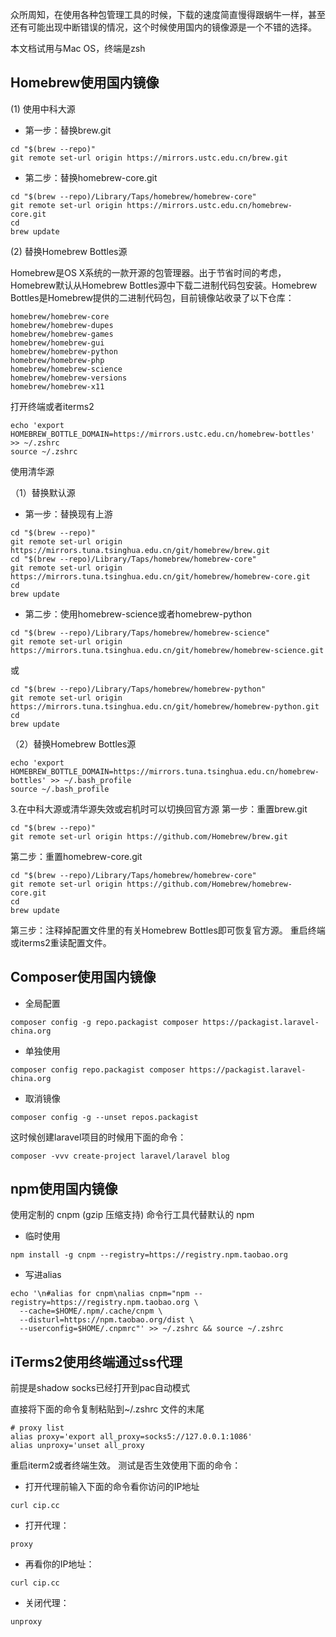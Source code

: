 众所周知，在使用各种包管理工具的时候，下载的速度简直慢得跟蜗牛一样，甚至还有可能出现中断错误的情况，这个时候使用国内的镜像源是一个不错的选择。

本文档试用与Mac OS，终端是zsh

## Homebrew使用国内镜像
(1) 使用中科大源

* 第一步：替换brew.git
```shell
cd "$(brew --repo)"
git remote set-url origin https://mirrors.ustc.edu.cn/brew.git
```
* 第二步：替换homebrew-core.git
```shell
cd "$(brew --repo)/Library/Taps/homebrew/homebrew-core"
git remote set-url origin https://mirrors.ustc.edu.cn/homebrew-core.git
cd 
brew update
```

(2) 替换Homebrew Bottles源

Homebrew是OS X系统的一款开源的包管理器。出于节省时间的考虑，Homebrew默认从Homebrew Bottles源中下载二进制代码包安装。Homebrew Bottles是Homebrew提供的二进制代码包，目前镜像站收录了以下仓库：

```
homebrew/homebrew-core
homebrew/homebrew-dupes
homebrew/homebrew-games
homebrew/homebrew-gui
homebrew/homebrew-python
homebrew/homebrew-php
homebrew/homebrew-science
homebrew/homebrew-versions
homebrew/homebrew-x11
```
打开终端或者iterms2
```shell
echo 'export HOMEBREW_BOTTLE_DOMAIN=https://mirrors.ustc.edu.cn/homebrew-bottles' >> ~/.zshrc
source ~/.zshrc
```

使用清华源

（1）替换默认源
* 第一步：替换现有上游
```shell
cd "$(brew --repo)"
git remote set-url origin https://mirrors.tuna.tsinghua.edu.cn/git/homebrew/brew.git
cd "$(brew --repo)/Library/Taps/homebrew/homebrew-core"
git remote set-url origin https://mirrors.tuna.tsinghua.edu.cn/git/homebrew/homebrew-core.git
cd 
brew update
```
* 第二步：使用homebrew-science或者homebrew-python

```shell
cd "$(brew --repo)/Library/Taps/homebrew/homebrew-science"
git remote set-url origin https://mirrors.tuna.tsinghua.edu.cn/git/homebrew/homebrew-science.git
```
或

```shell
cd "$(brew --repo)/Library/Taps/homebrew/homebrew-python"
git remote set-url origin https://mirrors.tuna.tsinghua.edu.cn/git/homebrew/homebrew-python.git
cd 
brew update
```
（2）替换Homebrew Bottles源

```shell
echo 'export HOMEBREW_BOTTLE_DOMAIN=https://mirrors.tuna.tsinghua.edu.cn/homebrew-bottles' >> ~/.bash_profile
source ~/.bash_profile
```

3.在中科大源或清华源失效或宕机时可以切换回官方源
第一步：重置brew.git

```shell
cd "$(brew --repo)"
git remote set-url origin https://github.com/Homebrew/brew.git
```
第二步：重置homebrew-core.git

```shell
cd "$(brew --repo)/Library/Taps/homebrew/homebrew-core"
git remote set-url origin https://github.com/Homebrew/homebrew-core.git
cd
brew update
```
第三步：注释掉配置文件里的有关Homebrew Bottles即可恢复官方源。 重启终端或iterms2重读配置文件。
## Composer使用国内镜像

* 全局配置

```shell
composer config -g repo.packagist composer https://packagist.laravel-china.org
```

* 单独使用

```shell
composer config repo.packagist composer https://packagist.laravel-china.org
```

* 取消镜像

```shell
composer config -g --unset repos.packagist
```
这时候创建laravel项目的时候用下面的命令：
```shell
composer -vvv create-project laravel/laravel blog
```
## npm使用国内镜像

使用定制的 cnpm (gzip 压缩支持) 命令行工具代替默认的 npm

* 临时使用

```shell
npm install -g cnpm --registry=https://registry.npm.taobao.org
```

* 写进alias

```shell
echo '\n#alias for cnpm\nalias cnpm="npm --registry=https://registry.npm.taobao.org \
  --cache=$HOME/.npm/.cache/cnpm \
  --disturl=https://npm.taobao.org/dist \
  --userconfig=$HOME/.cnpmrc"' >> ~/.zshrc && source ~/.zshrc
```
## iTerms2使用终端通过ss代理

前提是shadow socks已经打开到pac自动模式

直接将下面的命令复制粘贴到~/.zshrc 文件的末尾

```shell
# proxy list
alias proxy='export all_proxy=socks5://127.0.0.1:1086'
alias unproxy='unset all_proxy
```

重启iterm2或者终端生效。
测试是否生效使用下面的命令：

* 打开代理前输入下面的命令看你访问的IP地址

```shell
curl cip.cc
```

* 打开代理：

```
proxy
```

* 再看你的IP地址：

```shell
curl cip.cc
```

* 关闭代理：

```shell
unproxy
```


